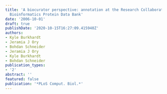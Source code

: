 ```yaml
---
title: 'A biocurator perspective: annotation at the Research Collaboratory for Structural
  Bioinformatics Protein Data Bank'
date: '2006-10-01'
draft: true
publishDate: '2020-10-15T16:27:09.415940Z'
authors:
- Kyle Burkhardt
- Jeramia J Ory
- Bohdan Schneider
- Jeramia J Ory
- Kyle Burkhardt
- Bohdan Schneider
publication_types:
- '2'
abstract: ''
featured: false
publication: '*PLoS Comput. Biol.*'
---
```


